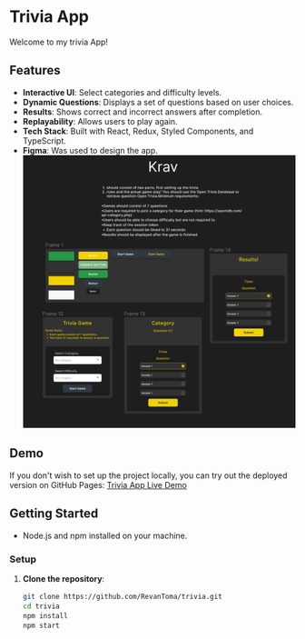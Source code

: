 # Trivia App

Welcome to my trivia App!

## Features

- **Interactive UI**: Select categories and difficulty levels.
- **Dynamic Questions**: Displays a set of questions based on user choices.
- **Results**: Shows correct and incorrect answers after completion.
- **Replayability**: Allows users to play again.
- **Tech Stack**: Built with React, Redux, Styled Components, and TypeScript.
- **Figma**: Was used to design the app.
  ![App Design](./public/triviagame.png)

## Demo

If you don't wish to set up the project locally, you can try out the deployed version on GitHub Pages:
[Trivia App Live Demo](https://github.com/RevanToma/trivia)

## Getting Started

- Node.js and npm installed on your machine.

### Setup

1. **Clone the repository**:
   ```bash
   git clone https://github.com/RevanToma/trivia.git
   cd trivia
   npm install
   npm start
   ```
